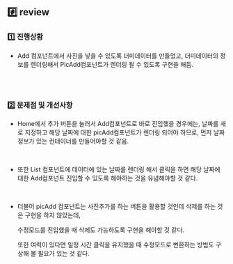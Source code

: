 ## #️⃣ review

### 1️⃣ 진행상황

- Add 컴포넌트에서 사진을 넣을 수 있도록 더미데이터를 만들었고, 더미데이터의 정보를 렌더링해서 PicAdd컴포넌트가 렌더링 될 수 있도록 구현을 해둠.

<br><br>

### 2️⃣ 문제점 및 개선사항

- Home에서 추가 버튼을 눌러서 Add컴포넌트로 바로 진입했을 경우에는, 날짜를 새로 지정하고 해당 날짜에 대한 picAdd컴포넌트가 렌더링 되어야 하므로, 먼저 날짜 정보가 있는 컨테이너를 만들어야할 것 같음.

<br>

- 또한 List 컴포넌트에 데이터에 있는 날짜를 렌더링 해서 클릭을 하면 해당 날짜에 대한 Add컴포넌트 진입할 수 있도록 해야하는 것을 유념해야할 것 같다.

<br>

- 더불어 picAdd 컴포넌트는 사진추가를 하는 버튼을 활용할 것인데 삭제를 하는 것은 구현을 하지 않았는데,
    
    수정모드를 진입했을 때 삭제도 가능하도록 구현을 해야할 것 같다.
    
    또한 여력이 있다면 일정 시간 클릭을 유지했을 때 수정모드로 변환하는 방법도 구상해 볼 필요가 있는 것 같다.